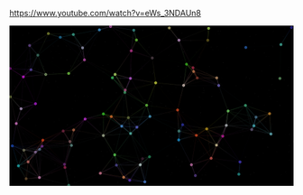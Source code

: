 https://www.youtube.com/watch?v=eWs_3NDAUn8

![](https://github.com/simenoff/neuroVisual/blob/main/screenshot.png)

